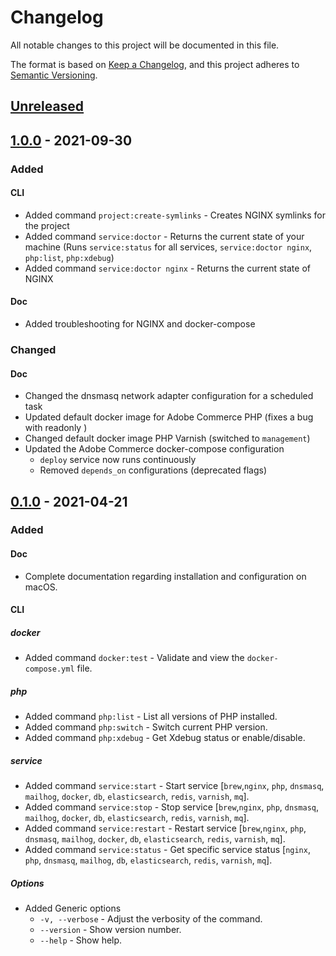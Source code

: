 # Changelog
All notable changes to this project will be documented in this file.

The format is based on [Keep a Changelog](https://keepachangelog.com/en/1.1.0/),
and this project adheres to [Semantic Versioning](https://semver.org/spec/v2.0.0.html).






## [Unreleased]



## [1.0.0] - 2021-09-30
### Added

#### CLI
- Added command `project:create-symlinks` - Creates NGINX symlinks for the project
- Added command `service:doctor` - Returns the current state of your machine (Runs `service:status` for all services, `service:doctor nginx`, `php:list`, `php:xdebug`)
- Added command `service:doctor nginx` - Returns the current state of NGINX

#### Doc
- Added troubleshooting for NGINX and docker-compose

### Changed
#### Doc
- Changed the dnsmasq network adapter configuration for a scheduled task
- Updated default docker image for Adobe Commerce PHP (fixes a bug with readonly )
- Changed default docker image PHP Varnish (switched to `management`)
- Updated the Adobe Commerce docker-compose configuration
  - `deploy` service now runs continuously
  - Removed `depends_on` configurations (deprecated flags)



## [0.1.0] - 2021-04-21
### Added
#### Doc
- Complete documentation regarding installation and configuration on macOS.

#### CLI
##### docker
- Added command `docker:test` - Validate and view the `docker-compose.yml` file.

##### php
- Added command `php:list` - List all versions of PHP installed.
- Added command `php:switch` - Switch current PHP version.
- Added command `php:xdebug` - Get Xdebug status or enable/disable.

##### service
- Added command `service:start` - Start service [`brew`,`nginx`, `php`, `dnsmasq`, `mailhog`, `docker`, `db`, `elasticsearch`, `redis`, `varnish`, `mq`].
- Added command `service:stop` - Stop service [`brew`,`nginx`, `php`, `dnsmasq`, `mailhog`, `docker`, `db`, `elasticsearch`, `redis`, `varnish`, `mq`].
- Added command `service:restart` - Restart service [`brew`,`nginx`, `php`, `dnsmasq`, `mailhog`, `docker`, `db`, `elasticsearch`, `redis`, `varnish`, `mq`].
- Added command `service:status` - Get specific service status [`nginx`, `php`, `dnsmasq`, `mailhog`, `db`, `elasticsearch`, `redis`, `varnish`, `mq`].

##### Options
- Added Generic options
  - `-v, --verbose` - Adjust the verbosity of the command.
  - `--version` - Show version number.
  - `--help` - Show help.






[Unreleased]: https://github.com/absolunet/pleaz/compare/1.0.0...HEAD
[1.0.0]:      https://github.com/absolunet/pleaz/compare/0.1.0...1.0.0
[0.1.0]:      https://github.com/absolunet/pleaz/releases/tag/0.1.0
